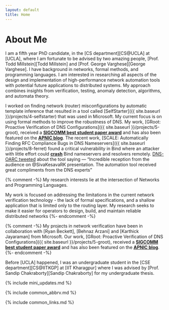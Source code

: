 ```yaml
---
layout: default
title: Home
---
```

<main id="main" class="site-main">

<h1 class="title-small-caps">About Me</h1>

<div class="bio" markdown="1">
I am a fifth year PhD candidate, in the [CS department][CS@UCLA] at [UCLA], where I am fortunate to be advised by two amazing people, [Prof. Todd Millstein][Todd Millstein] and [Prof. George Varghese][George Varghese]. I have background in networks, formal methods, and programming languages. I am interested in researching all aspects of the design and implementation of high-performance network automation tools with potential future applications to distributed systems. My approach combines insights from verification, testing, anomaly detection, algorithms, and automata theory.

I worked on finding network (router) misconfigurations by automatic template inference
that resulted in a tool called [<span class='small-caps'>SelfStarter</span>]({{ site.baseurl }}/projects/4-selfstarter) that was used in Microsoft. My current focus is on using formal methods to improve the robustness of DNS.
My work, [<span class='small-caps'>GRoot</span>: Proactive Verification of DNS Configurations]({{ site.baseurl }}/projects/5-groot), received a [**SIGCOMM best student paper award**](http://www.sigcomm.org/awards/student-award-recipients) and has also been featured on the [**APNIC blog**](https://blog.apnic.net/2020/10/29/find-bugs-in-your-dns-zone-files-before-deployment/). The recent work, [<span class='small-caps'>SCALE</span>:  Automatically Finding RFC Compliance Bugs in DNS Nameservers]({{ site.baseurl }}/projects/8-ferret) found a critical vulnerability in Bind where an attacker with little effort could [**crash**](https://kb.isc.org/v1/docs/cve-2021-25215) Bind nameservers and resolvers remotely. [DNS-OARC tweeted](https://twitter.com/dnsoarc/status/1390497128825376770)  about the tool saying — “Incredible reception from the audience on @SivaKesavaRK presentation. The automation tool received great compliments from the DNS experts”

{% comment -%}
My research interests lie at the intersection of Networks and Programming Languages.
<!-- My work is focused on addressing two key limitations in the current network verification technology - the lack of formal specifications, and a shallow application that is limited only to the routing layer.  -->
My work is focused on addressing the limitations in the current network verification technology - the lack of formal specifications, and a shallow application that is limited only to the routing layer.
My research seeks to make it easier for operators to design, build, and maintain reliable distributed networks
{%- endcomment -%}

{% comment -%}
My projects in network verification have been in collaboration with [Ryan Beckett], [Behnaz Arzani] and [Karthick Jayaraman] from Microsoft. Our work, [<span class='small-caps'>GRoot</span>: Proactive Verification of DNS Configurations]({{ site.baseurl }}/projects/5-groot), received a [**SIGCOMM best student paper award**](http://www.sigcomm.org/awards/student-award-recipients) and has also been featured on the [**APNIC blog**](https://blog.apnic.net/2020/10/29/find-bugs-in-your-dns-zone-files-before-deployment/).  
{%- endcomment -%}

Before [UCLA] happened, I  was an undergraduate student in the [CSE department][CS@IITKGP] at [IIT Kharagpur] where I was advised by [Prof. Sandip Chakraborty][Sandip Chakraborty] for my undergraduate thesis.

{% include mini_updates.md %}

{% include common_abbrv.md %}

{% include common_links.md %}
</div>



</main>



